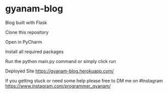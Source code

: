 # gyanam-blog
Blog built with Flask

Clone this repository

Open in PyCharm

Install all required packages

Run the python main.py command or simply click run

Deployed Site 
https://gyanam-blog.herokuapp.com/

If you getting stuck or need some help please free to DM me on #Instagram
https://www.instagram.com/programmer_gyanam/
